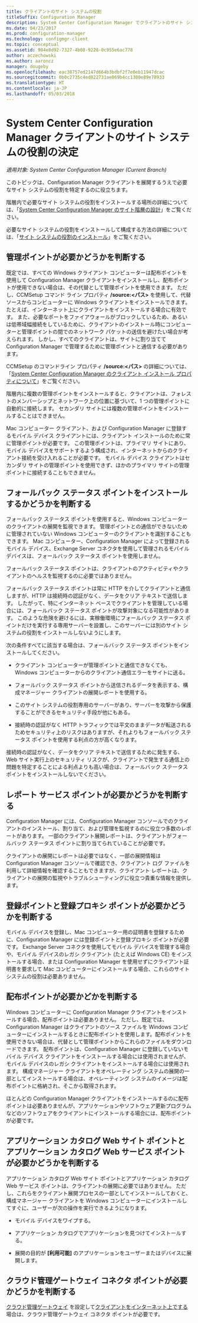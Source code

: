```yaml
---
title: クライアントのサイト システムの役割
titleSuffix: Configuration Manager
description: System Center Configuration Manager でクライアントのサイト システムの役割を決定します。
ms.date: 04/23/2017
ms.prod: configuration-manager
ms.technology: configmgr-client
ms.topic: conceptual
ms.assetid: 984e8d92-7327-4b08-9228-0c955e6ac778
author: aczechowski
ms.author: aaroncz
manager: dougeby
ms.openlocfilehash: eac38757ed2147d664b3bdbf2f7e0eb11947dcac
ms.sourcegitcommit: 0b0c2735c4ed822731ae069b4cc1380e89e78933
ms.translationtype: HT
ms.contentlocale: ja-JP
ms.lasthandoff: 05/03/2018
---
```

# <a name="determine-the-site-system-roles-for-system-center-configuration-manager-clients"></a>System Center Configuration Manager クライアントのサイト システムの役割の決定

*適用対象: System Center Configuration Manager (Current Branch)*

このトピックは、Configuration Manager クライアントを展開するうえで必要なサイト システムの役割を特定するのに役立ちます。  

 階層内で必要なサイト システムの役割をインストールする場所の詳細については、「[System Center Configuration Manager のサイト階層の設計](../../../../core/plan-design/hierarchy/design-a-hierarchy-of-sites.md)」をご覧ください。  

 必要なサイト システムの役割をインストールして構成する方法の詳細については、「[サイト システムの役割のインストール](../../../../core/servers/deploy/configure/install-site-system-roles.md)」をご覧ください。  

##  <a name="determine-if-you-need-a-management-point"></a>管理ポイントが必要かどうかを判断する  
 既定では、すべての Windows クライアント コンピューターは配布ポイントを使用して Configuration Manager クライアントをインストールし、配布ポイントが使用できない場合は、その代替として管理ポイントを使用できます。 ただし、CCMSetup コマンド ライン プロパティ **/source:<パス\>** を使用して、代替ソースからコンピューターに Windows クライアントをインストールできます。 たとえば、インターネット上にクライアントをインストールする場合に有効です。 また、必要なポートをファイアウォールがブロックしているため、あるいは低帯域幅接続をしているために、クライアントのインストール時にコンピューターと管理ポイントの間でのネットワーク パケットの送信を避けたい場合が考えられます。 しかし、すべてのクライアントは、サイトに割り当てて Configuration Manager で管理するために管理ポイントと通信する必要があります。  

 CCMSetup のコマンドライン プロパティ **/source:<パス\>** の詳細については、「[System Center Configuration Manager のクライアント インストール プロパティについて](../../../../core/clients/deploy/about-client-installation-properties.md)」をご覧ください。  

 階層内に複数の管理ポイントをインストールすると、クライアントは、フォレストのメンバーシップとネットワーク上の位置に基づいて、1 つの管理ポイントに自動的に接続します。 セカンダリ サイトには複数の管理ポイントをインストールすることはできません。  

 Mac コンピューター クライアント、および Configuration Manager に登録するモバイル デバイス クライアントには、クライアント インストールのために常に管理ポイントが必要です。 この管理ポイントは、プライマリ サイトにあり、モバイル デバイスをサポートするよう構成され、インターネットからのクライアント接続を受け入れることが必要です。 モバイル デバイス クライアントはセカンダリ サイトの管理ポイントを使用できず、ほかのプライマリ サイトの管理ポイントに接続することもできません。  

##  <a name="determine-if-you-need-a-fallback-status-point"></a>フォールバック ステータス ポイントをインストールするかどうかを判断する  
 フォールバック ステータス ポイントを使用すると、Windows コンピューターのクライアントの展開を監視できます。 管理ポイントとの通信ができないために管理されていない Windows コンピューターのクライアントを識別することもできます。 Mac コンピューター、Configuration Manager によって登録されるモバイル デバイス、Exchange Server コネクタを使用して管理されるモバイル デバイスは、フォールバック ステータス ポイントを使用しません。  

 フォールバック ステータス ポイントは、クライアントのアクティビティやクライアントのヘルスを監視するのに必要ではありません。  

 フォールバック ステータス ポイントは常に HTTP を介してクライアントと通信しますが、HTTP は接続時の認証がなく、データをクリア テキストで送信します。 したがって、特にインターネット ベースでクライアントを管理している場合には、フォールバック ステータス ポイントが攻撃対象になる可能性があります。 このような危険を避けるには、実稼働環境にフォールバック ステータス ポイントだけを実行する専用サーバーを設置し、このサーバーには別のサイト システムの役割をインストールしないようにします。  

 次の条件すべてに該当する場合は、フォールバック ステータス ポイントをインストールしてください。  

-   クライアント コンピューターが管理ポイントと通信できなくても、Windows コンピューターからのクライアント通信エラーをサイトに送る。  

-   フォールバック ステータス ポイントから送信されるデータを表示する、構成マネージャー クライアントの展開レポートを使用する。  

-   このサイト システムの役割専用のサーバーがあり、サーバーを攻撃から保護することができるセキュリティ手段が他にもある。  

-   接続時の認証がなく HTTP トラフィックでは平文のままデータが転送されるためセキュリティ上のリスクはありますが、それよりもフォールバック ステータス ポイントを使用する利点の方が高くなります。  

 接続時の認証がなく、データをクリア テキストで送信するために発生する、Web サイト実行上のセキュリティ リスクが、クライアントで発生する通信上の問題を特定することによる利点よりも高い場合は、フォールバック ステータス ポイントをインストールしないでください。  

##  <a name="determine-whether-you-need-a-reporting-services-point"></a>レポート サービス ポイントが必要かどうかを判断する  
 Configuration Manager には、Configuration Manager コンソールでのクライアントのインストール、割り当て、および管理を監視するのに役立つ多数のレポートがあります。 一部のクライアント展開レポートは、クライアントがフォールバック ステータス ポイントに割り当てられていることが必要です。  

 クライアントの展開にレポートは必要ではなく、一部の展開情報は Configuration Manager コンソールで確認でき、クライアント ログ ファイルを利用して詳細情報を確認することもできますが、クライアント レポートは、クライアントの展開の監視やトラブルシューティングに役立つ貴重な情報を提供します。  

##  <a name="determine-if-you-need-an-enrollment-point-and-an-enrollment-proxy-point"></a>登録ポイントと登録プロキシ ポイントが必要かどうかを判断する  
 モバイル デバイスを登録し、Mac コンピューター用の証明書を登録するために、Configuration Manager には登録ポイントと登録プロキシ ポイントが必要です。 Exchange Server コネクタを使用してモバイル デバイスを管理する場合や、モバイル デバイスのレガシ クライアント (たとえば Windows CE) をインストールする場合、または Configuration Manager を使用せずにクライアント証明書を要求して Mac コンピューターにインストールする場合、これらのサイト システムの役割は必要ありません。  

##  <a name="determine-if-you-need-a-distribution-point"></a>配布ポイントが必要かどかを判断する  
 Windows コンピューターに Configuration Manager クライアントをインストールする場合、配布ポイントは必要ありません。 ただし、既定では、Configuration Manager はクライアントのソース ファイルを Windows コンピューターにインストールするときに配布ポイントを使用します。配布ポイントを使用できない場合は、代替として管理ポイントからこれらのファイルをダウンロードできます。 配布ポイントは、Configuration Manager に登録していないモバイル デバイス クライアントをインストールする場合には使用されませんが、モバイル デバイスのレガシ クライアントをインストールする場合には使用されます。 構成マネージャー クライアントをオペレーティング システムの展開の一部としてインストールする場合は、オペレーティング システムのイメージは配布ポイントに格納され、そこから取得されます。  

 ほとんどの Configuration Manager クライアントをインストールするのに配布ポイントは必要ありませんが、アプリケーションやソフトウェア更新プログラムなどのソフトウェアをクライアントにインストールする場合には、配布ポイントが必要です。  

##  <a name="determine-if-you-need-an-application-catalog-website-point-and-an-application-catalog-web-services-point"></a>アプリケーション カタログ Web サイト ポイントとアプリケーション カタログ Web サービス ポイントが必要かどうかを判断する  
 アプリケーション カタログ Web サイト ポイントとアプリケーション カタログ Web サービス ポイントは、クライアントの展開に必要ではありません。 ただし、これらをクライアント展開プロセスの一部としてインストールしておくと、構成マネージャー クライアントを Windows コンピューターにインストールしてすぐに、ユーザーが次の操作を実行できるようになります。  

-   モバイル デバイスをワイプする。  

-   アプリケーション カタログでアプリケーションを見つけてインストールする。  

-   展開の目的が **[利用可能]** のアプリケーションをユーザーまたはデバイスに展開します。  

##  <a name="determine-whether-you-require-a-cloud-management-gateway-connector-point"></a>クラウド管理ゲートウェイ コネクタ ポイントが必要かどうかを判断する 

[クラウド管理ゲートウェイ](/sccm/core/clients/manage/setup-cloud-management-gateway) を設定して[クライアントをインターネット上でする](/sccm/core/clients/manage/manage-clients-internet)場合は、クラウド管理ゲートウェイ コネクタ ポイントが必要です。


 